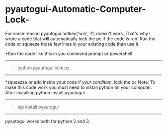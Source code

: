 # pyautogui-Automatic-Computer-Lock-
For some reason pyautogui.hotkey('win', 'l') doesn't work. That's why I wrote a code that will automatically lock the pc if the code is run. Run the code or squeeze those few lines in your existing code then use it. 

*Run the code like this in you command prompt or powershell
________________________________________
 >python pyautogui.lock.py
----------------------------------------
*squeezze or add inside your code
<c/>
if _your condition_:
     lock the pc
<c/>
Note:
To make this code work you must need to install python on your computer. 
After installing python install pyautogui 
___________________________________________________
 >pip install pyautogui
---------------------------------------------------
pyautogui works both for python 2 and 3.
